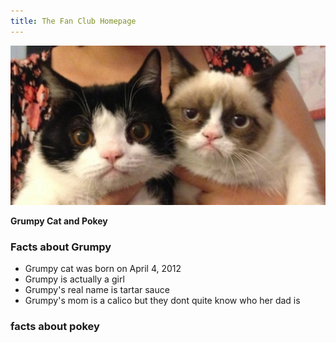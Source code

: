 ```yaml
---
title: The Fan Club Homepage
---
```




![Grumpy and Pokey ...awesome](images/grumpy-and-pokey.jpg "Our favorite cats")

**Grumpy Cat and Pokey**

### Facts about Grumpy
* Grumpy cat was born on April 4, 2012
* Grumpy is actually a girl
* Grumpy's real name is tartar sauce
* Grumpy's  mom is a calico but they dont quite know who her dad is
### facts about pokey

